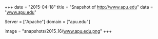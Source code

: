 
+++
date = "2015-04-18"
title = "Snapshot of http://www.apu.edu"
data = "www.apu.edu"

Server = ["Apache"]
domain = ["apu.edu"]

  image = "snapshots/2015_16/www.apu.edu.png"
+++
#
